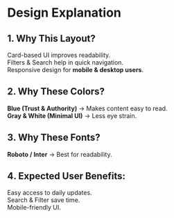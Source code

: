 #  Design Explanation

## 1️. Why This Layout?
 Card-based UI improves readability.  
 Filters & Search help in quick navigation.  
 Responsive design for **mobile & desktop users**.  

## 2. Why These Colors?
 **Blue (Trust & Authority)** → Makes content easy to read.  
 **Gray & White (Minimal UI)** → Less eye strain.  

## 3️. Why These Fonts?
 **Roboto / Inter** → Best for readability.  

## 4️. Expected User Benefits:
 Easy access to daily updates.  
 Search & Filter save time.  
 Mobile-friendly UI.  
